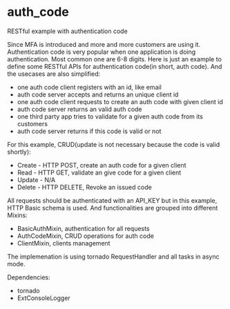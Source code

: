 # auth_code
RESTful example with authentication code

Since MFA is introduced and more and more customers are using it. Authentication code is very popular when one application is doing authentication.
Most common one are 6-8 digits. Here is just an example to define some RESTful APIs for authentication code(in short, auth code). And the usecases
are also simplified:
* one auth code client registers with an id, like email 
* auth code server accepts and returns an unique client id
* one auth code client requests to create an auth code with given client id
* auth code server returns an valid auth code
* one third party app tries to validate for a given auth code from its customers
* auth code server returns if this code is valid or not

For this example, CRUD(update is not necessary because the code is valid shortly):
* Create - HTTP POST, create an auth code for a given client
* Read - HTTP GET, validate an give code for a given client
* Update - N/A
* Delete - HTTP DELETE, Revoke an issued code

All requests should be authenticated with an API_KEY but in this example, HTTP Basic schema is used.
And functionalities are grouped into different Mixins:
* BasicAuthMixin, authentication for all requests
* AuthCodeMixin, CRUD operations for auth code
* ClientMixin, clients management

The implemenation is using tornado RequestHandler and all tasks in async mode.

Dependencies:
* tornado
* ExtConsoleLogger